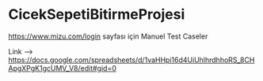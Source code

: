 # CicekSepetiBitirmeProjesi

https://www.mizu.com/login sayfası için Manuel Test Caseler

Link --> https://docs.google.com/spreadsheets/d/1vaHHpi16d4UiUhlhrdhhoRS_8CHApgXPgK1gcUMV_V8/edit#gid=0
